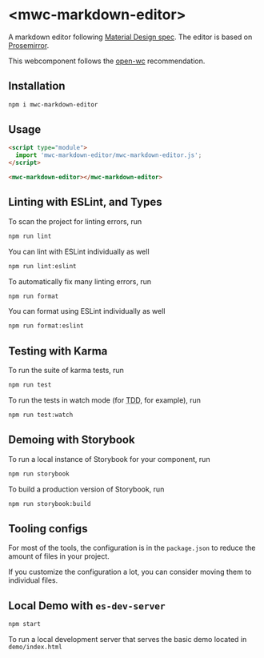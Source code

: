 # \<mwc-markdown-editor>

A markdown editor following [Material Design spec](http://material.io/). The editor is based on [Prosemirror](https://prosemirror.net/).

This webcomponent follows the [open-wc](https://github.com/open-wc/open-wc) recommendation.

## Installation
```bash
npm i mwc-markdown-editor
```

## Usage
```html
<script type="module">
  import 'mwc-markdown-editor/mwc-markdown-editor.js';
</script>

<mwc-markdown-editor></mwc-markdown-editor>
```

## Linting with ESLint, and Types
To scan the project for linting errors, run
```bash
npm run lint
```

You can lint with ESLint individually as well
```bash
npm run lint:eslint
```

To automatically fix many linting errors, run
```bash
npm run format
```

You can format using ESLint individually as well
```bash
npm run format:eslint
```

## Testing with Karma
To run the suite of karma tests, run
```bash
npm run test
```

To run the tests in watch mode (for <abbr title="test driven development">TDD</abbr>, for example), run

```bash
npm run test:watch
```

## Demoing with Storybook
To run a local instance of Storybook for your component, run
```bash
npm run storybook
```

To build a production version of Storybook, run
```bash
npm run storybook:build
```


## Tooling configs

For most of the tools, the configuration is in the `package.json` to reduce the amount of files in your project.

If you customize the configuration a lot, you can consider moving them to individual files.

## Local Demo with `es-dev-server`
```bash
npm start
```
To run a local development server that serves the basic demo located in `demo/index.html`
